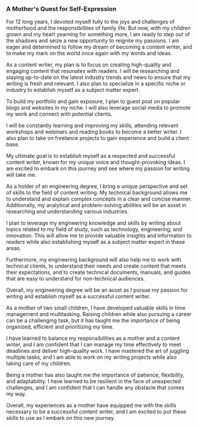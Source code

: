 ### A Mother's Quest for Self-Expression

For 12 long years, I devoted myself fully to the joys and challenges of motherhood and the responsibilities of family life. But now, with my children grown and my heart yearning for something more, I am ready to step out of the shadows and seize a new opportunity to reignite my passions. I am eager and determined to follow my dream of becoming a content writer, and to make my mark on the world once again with my words and ideas.

As a content writer, my plan is to focus on creating high-quality and engaging content that resonates with readers. I will be researching and staying up-to-date on the latest industry trends and news to ensure that my writing is fresh and relevant. I also plan to specialize in a specific niche or industry to establish myself as a subject matter expert.

To build my portfolio and gain exposure, I plan to guest post on popular blogs and websites in my niche. I will also leverage social media to promote my work and connect with potential clients.

I will be constantly learning and improving my skills, attending relevant workshops and webinars and reading books to become a better writer. I also plan to take on freelance projects to gain experience and build a client base.

My ultimate goal is to establish myself as a respected and successful content writer, known for my unique voice and thought-provoking ideas. I am excited to embark on this journey and see where my passion for writing will take me.

As a holder of an engineering degree, I bring a unique perspective and set of skills to the field of content writing. My technical background allows me to understand and explain complex concepts in a clear and concise manner. Additionally, my analytical and problem-solving abilities will be an asset in researching and understanding various industries.

I plan to leverage my engineering knowledge and skills by writing about topics related to my field of study, such as technology, engineering, and innovation. This will allow me to provide valuable insights and information to readers while also establishing myself as a subject matter expert in these areas.

Furthermore, my engineering background will also help me to work with technical clients, to understand their needs and create content that meets their expectations, and to create technical documents, manuals, and guides that are easy to understand for non-technical audiences.

Overall, my engineering degree will be an asset as I pursue my passion for writing and establish myself as a successful content writer.

As a mother of two small children, I have developed valuable skills in time management and multitasking. Raising children while also pursuing a career can be a challenging task, but it has taught me the importance of being organized, efficient and prioritizing my time.

I have learned to balance my responsibilities as a mother and a content writer, and I am confident that I can manage my time effectively to meet deadlines and deliver high-quality work. I have mastered the art of juggling multiple tasks, and I am able to work on my writing projects while also taking care of my children.

Being a mother has also taught me the importance of patience, flexibility, and adaptability. I have learned to be resilient in the face of unexpected challenges, and I am confident that I can handle any obstacle that comes my way.

Overall, my experiences as a mother have equipped me with the skills necessary to be a successful content writer, and I am excited to put these skills to use as I embark on this new journey.
